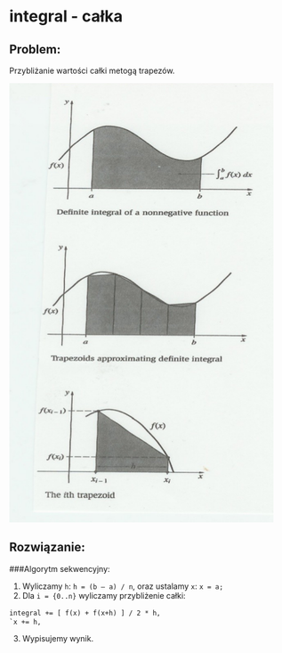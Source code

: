 # integral - całka

## Problem:
Przybliżanie wartości całki metogą trapezów.

![integral-method](../images/integral-method.png)

## Rozwiązanie:


###Algorytm sekwencyjny:

1. Wyliczamy `h`:
`h = (b – a) / n`, oraz ustalamy `x`:
`x = a;`
2. Dla `i = {0..n}` wyliczamy przybliżenie całki:

```
integral += [ f(x) + f(x+h) ] / 2 * h,
`x += h,
```

3. Wypisujemy wynik.


